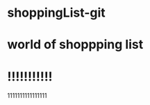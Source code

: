 # shoppingList-git
# world of shoppping list
!!!!!!!!!!!
===============================

1111111111111111
